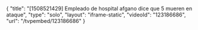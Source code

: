 {
    "title": "[1508521429] Empleado de hospital afgano dice que 5 mueren en ataque",
    "type": "solo",
    "layout": "iframe-static",
    "videoId": "123186686",
    "url": "\/tvpembed\/123186686"
}
